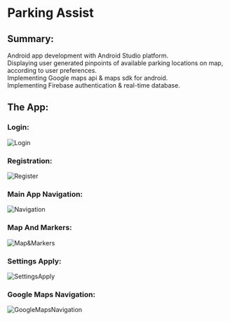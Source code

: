 # Parking Assist

## Summary:
Android app development with Android Studio platform.<br />
Displaying user generated pinpoints of available parking locations on map, according to user preferences.<br />
Implementing Google maps api & maps sdk for android.<br />
Implementing Firebase authentication & real-time database.<br />

## The App:

### Login:
![Login](https://github.com/nqoy/Parking-Assist-AndroidApp/blob/main/Login.png)

### Registration:
![Register](https://github.com/nqoy/Parking-Assist-AndroidApp/blob/main/Register.png)

### Main App Navigation:
![Navigation](https://github.com/nqoy/Parking-Assist-AndroidApp/blob/main/Navigation.png)

### Map And Markers:
![Map&Markers](https://github.com/nqoy/Parking-Assist-AndroidApp/blob/main/Map%26Markers.png)

### Settings Apply:
![SettingsApply](https://github.com/nqoy/Parking-Assist-AndroidApp/blob/main/SettingsApply.png)

### Google Maps Navigation:
![GoogleMapsNavigation](https://github.com/nqoy/Parking-Assist-AndroidApp/blob/main/GoogleMapsNavigation.png)


